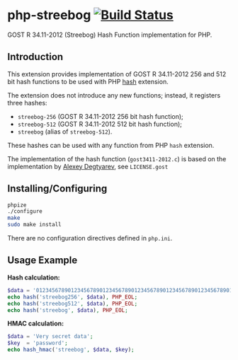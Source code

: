 # php-streebog [![Build Status](https://travis-ci.org/sjinks/php-streebog.png?branch=master)](https://travis-ci.org/sjinks/php-streebog)

GOST R 34.11-2012 (Streebog) Hash Function implementation for PHP.

## Introduction

This extension provides implementation of GOST R 34.11-2012 256 and 512 bit hash functions to be used with PHP [hash](http://php.net/hash) extension.

The extension does not introduce any new functions; instead, it registers three hashes:
  * `streebog-256` (GOST R 34.11-2012 256 bit hash function);
  * `streebog-512` (GOST R 34.11-2012 512 bit hash function);
  * `streebog` (alias of `streebog-512`).

These hashes can be used with any function from PHP `hash` extension.

The implementation of the hash function (`gost3411-2012.c`) is based on the implementation by [Alexey Degtyarev](https://www.streebog.net/en/), see `LICENSE.gost`

## Installing/Configuring

```bash
phpize
./configure
make
sudo make install
```

There are no configuration directives defined in `php.ini`.

## Usage Example

**Hash calculation:**

```php
$data = '012345678901234567890123456789012345678901234567890123456789012';
echo hash('streebog256', $data), PHP_EOL;
echo hash('streebog512', $data), PHP_EOL;
echo hash('streebog', $data), PHP_EOL;
```

**HMAC calculation:**

```php
$data = 'Very secret data';
$key  = 'password';
echo hash_hmac('streebog', $data, $key);
```
